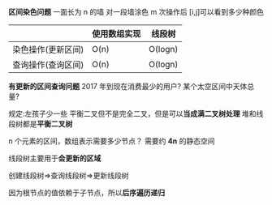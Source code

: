 **区间染色问题**
一面长为 n 的墙 对一段墙涂色
m 次操作后 [i,j]可以看到多少种颜色

|                    | 使用数组实现 | 线段树  |
| ------------------ | ------------ | ------- |
| 染色操作(更新区间) | O(n)         | O(logn) |
| 查询操作(查询区间) | O(n)         | O(logn) |

**有更新的区间查询问题**
2017 年到现在消费最少的用户?
某个太空区间中天体总量?

规定:左孩子少一些
平衡二叉但不是完全二叉，但是可以**当成满二叉树处理**
堆和线段树都是**平衡二叉树**

n 个元素的区间，数组表示需要多少节点？
需要约 **4n** 的静态空间

线段树主要用于**会更新的区域**

创建线段树=>查询线段树=>更新线段树

因为根节点的值依赖于子节点，所以**后序遍历递归**
